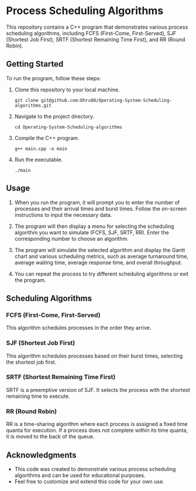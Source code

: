 # Process Scheduling Algorithms

This repository contains a C++ program that demonstrates various process scheduling algorithms, including FCFS (First-Come, First-Served), SJF (Shortest Job First), SRTF (Shortest Remaining Time First), and RR (Round Robin).

## Getting Started

To run the program, follow these steps:

1. Clone this repository to your local machine.

   ```shell
   git clone git@github.com:Dhru08/Operating-System-Scheduling-algorithms.git
   ```

2. Navigate to the project directory.

   ```shell
   cd Operating-System-Scheduling-algorithms
   ```

3. Compile the C++ program.

   ```shell
   g++ main.cpp -o main
   ```

4. Run the executable.

   ```shell
   ./main
   ```

## Usage

1. When you run the program, it will prompt you to enter the number of processes and their arrival times and burst times. Follow the on-screen instructions to input the necessary data.

2. The program will then display a menu for selecting the scheduling algorithm you want to simulate (FCFS, SJF, SRTF, RR). Enter the corresponding number to choose an algorithm.

3. The program will simulate the selected algorithm and display the Gantt chart and various scheduling metrics, such as average turnaround time, average waiting time, average response time, and overall throughput.

4. You can repeat the process to try different scheduling algorithms or exit the program.

## Scheduling Algorithms

### FCFS (First-Come, First-Served)

This algorithm schedules processes in the order they arrive.

### SJF (Shortest Job First)

This algorithm schedules processes based on their burst times, selecting the shortest job first.

### SRTF (Shortest Remaining Time First)

SRTF is a preemptive version of SJF. It selects the process with the shortest remaining time to execute.

### RR (Round Robin)

RR is a time-sharing algorithm where each process is assigned a fixed time quanta for execution. If a process does not complete within its time quanta, it is moved to the back of the queue.

## Acknowledgments

- This code was created to demonstrate various process scheduling algorithms and can be used for educational purposes.
- Feel free to customize and extend this code for your own use.

